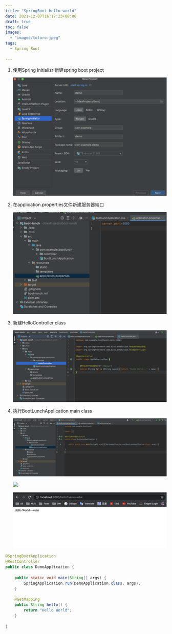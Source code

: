 ```yaml
---
title: "SpringBoot Hello world"
date: 2021-12-07T16:17:23+08:00
draft: true
toc: false
images:
  - "images/totoro.jpeg"
tags: 
  - Spring Boot

---
```


1. 使用Spring Initializr 新建spring boot project

   ![springboot_helloworld1.png](https://github.com/daiweinus/blog_pictures/blob/master/springboot_helloworld1.png?raw=true)

2. 在application.properties文件新建服务器端口

   ![springboot_helloworld2.png](https://github.com/daiweinus/blog_pictures/blob/master/springboot_helloworld2.png?raw=true)

3. 新建HelloController class

   ![Screenshot 2021-12-07 at 18.44.45.png](https://github.com/daiweinus/blog_pictures/blob/master/Screenshot%202021-12-07%20at%2018.44.45.png?raw=true)

4. 执行BootLunchApplication main class

   ![Screenshot 2021-12-07 at 18.47.32.png](https://github.com/daiweinus/blog_pictures/blob/master/Screenshot%202021-12-07%20at%2018.47.32.png?raw=true)

   ![](https://cdn.jsdelivr.net/gh/daiweinus/blog_pictures/202112071909939.png)

   ![Screenshot 2021-12-07 at 18.47.49.png](https://github.com/daiweinus/blog_pictures/blob/master/Screenshot%202021-12-07%20at%2018.47.49.png?raw=true)

```java
@SpringBootApplication
@RestController
public class DemoApplication {

	public static void main(String[] args) {
		SpringApplication.run(DemoApplication.class, args);
	}

	@GetMapping
	public String hello() {
		return "Hello World";
	}

}
```

